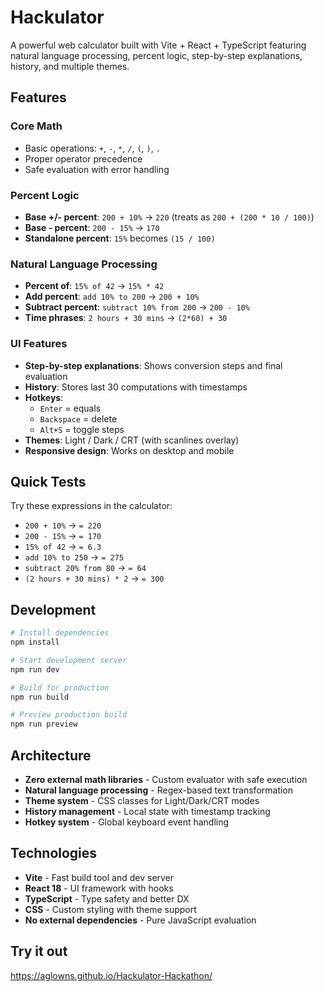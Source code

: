 # Hackulator

A powerful web calculator built with Vite + React + TypeScript featuring natural language processing, percent logic, step-by-step explanations, history, and multiple themes.

## Features

### Core Math
- Basic operations: `+`, `-`, `*`, `/`, `(`, `)`, `.`
- Proper operator precedence
- Safe evaluation with error handling

### Percent Logic
- **Base +/- percent**: `200 + 10%` → `220` (treats as `200 + (200 * 10 / 100)`)
- **Base - percent**: `200 - 15%` → `170`
- **Standalone percent**: `15%` becomes `(15 / 100)`

### Natural Language Processing
- **Percent of**: `15% of 42` → `15% * 42`
- **Add percent**: `add 10% to 200` → `200 + 10%`
- **Subtract percent**: `subtract 10% from 200` → `200 - 10%`
- **Time phrases**: `2 hours + 30 mins` → `(2*60) + 30`

### UI Features
- **Step-by-step explanations**: Shows conversion steps and final evaluation
- **History**: Stores last 30 computations with timestamps
- **Hotkeys**: 
  - `Enter` = equals
  - `Backspace` = delete
  - `Alt+S` = toggle steps
- **Themes**: Light / Dark / CRT (with scanlines overlay)
- **Responsive design**: Works on desktop and mobile

## Quick Tests

Try these expressions in the calculator:

- `200 + 10%` → `= 220`
- `200 - 15%` → `= 170`
- `15% of 42` → `= 6.3`
- `add 10% to 250` → `= 275`
- `subtract 20% from 80` → `= 64`
- `(2 hours + 30 mins) * 2` → `= 300`

## Development

```bash
# Install dependencies
npm install

# Start development server
npm run dev

# Build for production
npm run build

# Preview production build
npm run preview
```

## Architecture

- **Zero external math libraries** - Custom evaluator with safe execution
- **Natural language processing** - Regex-based text transformation
- **Theme system** - CSS classes for Light/Dark/CRT modes
- **History management** - Local state with timestamp tracking
- **Hotkey system** - Global keyboard event handling

## Technologies

- **Vite** - Fast build tool and dev server
- **React 18** - UI framework with hooks
- **TypeScript** - Type safety and better DX
- **CSS** - Custom styling with theme support
- **No external dependencies** - Pure JavaScript evaluation

## Try it out 
https://aglowns.github.io/Hackulator-Hackathon/
